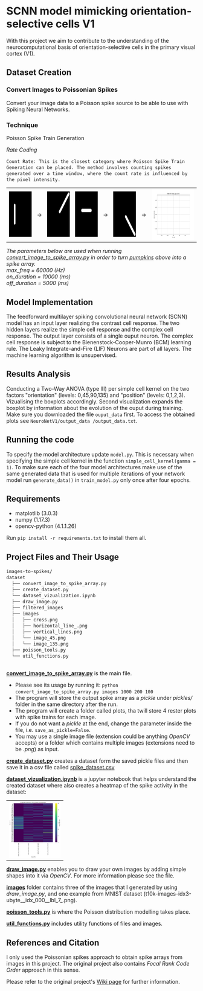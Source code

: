 # SCNN model mimicking orientation-selective cells V1
With this project we aim to contribute to the understanding of the neurocomputational basis of orientation-selective cells in the primary visual cortex (V1).

## Dataset Creation

### Convert Images to Poissonian Spikes

Convert your image data to a Poisson spike source to be able to use with Spiking Neural Networks.
### Technique


Poisson Spike Train Generation


  *Rate Coding*


    Count Rate: This is the closest category where Poisson Spike Train Generation can be placed. The method involves counting spikes generated over a time window, where the count rate is influenced by the pixel intensity.

<div align="center">
  <table>
    <tr>
      <td> <img src="dataset\images\angle_0_pos_0_var_0.png" alt="Vertical Line" height="120"> </td>
      <td> &rarr; </td>
      <td> <img src="dataset\images\angle_45_corner_1_var_28.png" alt= "45 degrees Line"  height="120"> </td>
      <td> <img src="dataset\images\angle_90_pos_1_var_40.png" alt= "Horizontal Line"  height="120"> </td>
      <td> &rarr; </td>
      <td> <img src="dataset\images\angle_135_corner_3_var_49.png" alt="135 degrees Line" height="120"> </td>
      <td> &rarr; </td>
      <td> <img src="dataset\raster_plots\raster_plot_angle_0_pos_0_var_0.png" alt="Horizontal Line-SpikesPlot" height="135"> </td> 
    </tr>
  </table>
</div>  

<i>
  The parameters below are used when running <a href="convert_image_to_spike_array.py">convert_image_to_spike_array.py</a> in order to turn <a href="https://unsplash.com/photos/KnZDAYgRsz8">pumpkins</a> above into a spike array. 
  <br> max_freq = 60000 (Hz)
  <br> on_duration = 10000 (ms)
  <br> off_duration = 5000 (ms)
</i>


## Model Implementation 
The feedforward multilayer spiking convolutional neural network (SCNN) model has an input layer realizing the contrast cell response. The two hidden layers realize the simple cell response and the complex cell response. The output layer consists of a single ouput neuron. The complex cell response is subject to the Bienenstock-Cooper-Munro (BCM) learning rule. The Leaky Integrate-and-Fire (LIF) Neurons are part of all layers.
The machine learning algorithm is unsupervised.

## Results Analysis 
Conducting a Two-Way ANOVA (type III) per simple cell kernel on the two factors "orientation" (levels: 0,45,90,135) and "position" (levels: 0,1,2,3). Vizualising the boxplots accordingly. Second visualization expands the boxplot by information about the evolution of the ouput during training. Make sure you downloaded the file `ouput_data` first. To access the obtained plots see `NeuroNetV1/output_data
/output_data.txt`.

## Running the code 
To specify the model architecture update `model.py`. This is necessary when specifying the simple cell kernel in the function `simple_cell_kernel(gamma = 1)`.
To make sure each of the four model architectures make use of the same generated data that is used for multiple iterations of your network model run `generate_data()` in `train_model.py` only once after four epochs.


## Requirements
* matplotlib (3.0.3)
* numpy (1.17.3)
* opencv-python (4.1.1.26)

Run `pip install -r requirements.txt` to install them all.

## Project Files and Their Usage
```
images-to-spikes/
dataset
  ├── convert_image_to_spike_array.py
  ├── create_dataset.py
  └── dataset_vizualization.ipynb
  ├── draw_image.py
  ├── filtered_images
  ├── images
  │   ├── cross.png
  │   ├── horizontal_line_.png
  │   ├── vertical_lines.png
  │   └── image_45.png
  │   └── image_135.png
  ├── poisson_tools.py
  └── util_functions.py


```
**[convert_image_to_spike_array.py](convert_image_to_spike_array.py)** is the main file. 
  - Please see its usage by running it: `python convert_image_to_spike_array.py images 1000 200 100`
  - The program will store the output spike array as a _pickle_ under _pickles/_ folder in the same directory after the run. 
  - The program will create a folder called plots, tha twill store 4 rester plots with spike trains for each image. 
  - If you do not want a _pickle_ at the end, change the parameter inside the file, i.e. `save_as_pickle=False`.
  - You may use a single image file (extension could be anything _OpenCV_ accepts) or a folder which contains multiple images (extensions need to be _.png_) as input.

**[create_dataset.py](create_dataset.py)** creates a dataset form the saved pickle files and then save it in a csv file called        [spike_dataset.csv](spike_dataset.csv) 

**[dataset_vizualization.ipynb](dataset_vizualization.ipynb)** is a jupyter notebook that helps understand the created dataset where also creates a heatmap of the spike activity in the dataset: 
<div align="center">
  <table>
    <tr>
      <td> <img src="vizualizations/output_heatmap.png" alt="Spike Dataset Heatmap" height="150"> </td>
    </tr>
  </table>
</div> 

**[draw_image.py](draw_image.py)** enables you to draw your own images by adding simple shapes into it via _OpenCV_. For more information please see the file.

**[images](images/)** folder contains three of the images that I generated by using _draw_image.py_, and one example from MNIST dataset (t10k-images-idx3-ubyte__idx_000__lbl_7_.png).

**[poisson_tools.py](poisson_tools.py)** is where the Poisson distribution modelling takes place.

**[util_functions.py](util_functions.py)** includes utility functions of files and images.

## References and Citation
I only used the Poissonian spikes approach to obtain spike arrays from images in this project. The original project also contains _Focal Rank Code Order_ approach in this sense.

Please refer to the original project's [Wiki page](https://github.com/NEvision/NE15/wiki) for further information.
